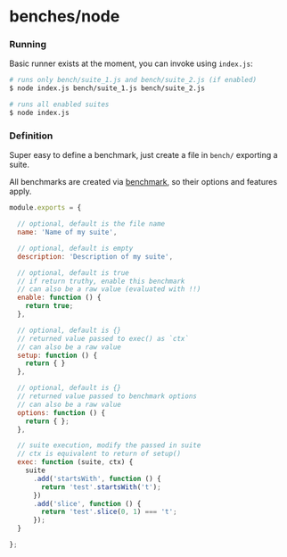 # benches/node

### Running

Basic runner exists at the moment, you can invoke using `index.js`:

```bash
# runs only bench/suite_1.js and bench/suite_2.js (if enabled)
$ node index.js bench/suite_1.js bench/suite_2.js

# runs all enabled suites
$ node index.js 
```

### Definition

Super easy to define a benchmark, just create a file in `bench/` exporting a suite.

All benchmarks are created via [benchmark](https://github.com/bestiejs/benchmark.js), so their options and features apply.

```javascript
module.exports = {

  // optional, default is the file name
  name: 'Name of my suite',

  // optional, default is empty
  description: 'Description of my suite',

  // optional, default is true
  // if return truthy, enable this benchmark
  // can also be a raw value (evaluated with !!)
  enable: function () {
    return true;
  },

  // optional, default is {}
  // returned value passed to exec() as `ctx`
  // can also be a raw value
  setup: function () {
    return { }
  },

  // optional, default is {}
  // returned value passed to benchmark options
  // can also be a raw value
  options: function () {
    return { };
  },

  // suite execution, modify the passed in suite
  // ctx is equivalent to return of setup()
  exec: function (suite, ctx) {
    suite
      .add('startsWith', function () {
        return 'test'.startsWith('t');
      })
      .add('slice', function () {
        return 'test'.slice(0, 1) === 't';
      });
  }

};

```
